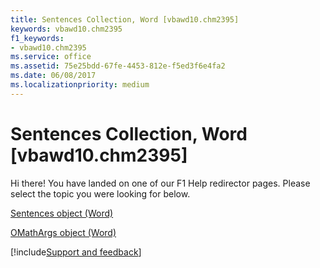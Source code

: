```yaml
---
title: Sentences Collection, Word [vbawd10.chm2395]
keywords: vbawd10.chm2395
f1_keywords:
- vbawd10.chm2395
ms.service: office
ms.assetid: 75e25bdd-67fe-4453-812e-f5ed3f6e4fa2
ms.date: 06/08/2017
ms.localizationpriority: medium
---
```



# Sentences Collection, Word [vbawd10.chm2395]

Hi there! You have landed on one of our F1 Help redirector pages. Please select the topic you were looking for below.

[Sentences object (Word)](https://msdn.microsoft.com/library/bcb9653d-bada-8e51-f47d-58f17dae19fe%28Office.15%29.aspx)

[OMathArgs object (Word)](https://msdn.microsoft.com/library/5e4d542b-11c3-8cb8-be2a-5b990e777290%28Office.15%29.aspx)

[!include[Support and feedback](~/includes/feedback-boilerplate.md)]